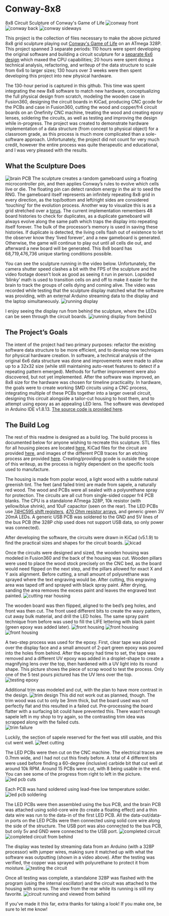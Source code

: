 # Conway-8x8
8x8 Circuit Sculpture of Conway's Game of Life
![conway front](./media/life_pic.jpg "Conway Circuit Sculpture")
![conway back](./media/backside.jpg "Conway Circuit Sculpture Backside")
![conway sideways](./media/sideways.jpg "Conway Circuit Sculpture Sideways")

   This project is the collection of files necessary to make the above pictured 8x8 grid sculpture playing out [Conway's Game of Life](https://www.youtube.com/watch?v=Kk2MH9O4pXY) on an ATmega 328P. This project spanned 3 separate periods: 110 hours were spent developing the original software and building a circuit sculpture for a [separate 6x6 design](./media/6x6_design.jpg) which maxed the CPU capabilities; 20 hours were spent doing a technical analysis, refactoring, and writeup of the data structure to scale from 6x6 to larger sizes; 130 hours over 3 weeks were then spent developing this project into new physical hardware. 

   The 130-hour period is captured in this github. This time was spent integrating the new 8x8 software to match new hardware, conceptualizing the full physical design from scratch, modeling the wooden case in Fusion360, designing the circuit boards in KiCad, producing CNC gcode for the PCBs and case in Fusion360, cutting the wood and copper/fr4 circuit boards on an Onefinity CNC machine, treating the wood and creating epoxy lenses, soldering the circuits, as well as testing and improving the design while in-progress. The project was created to demonstrate hardware implementation of a data structure (from concept to physical object) for a classroom grade, as this process is much more complicated than a sole-software approach. Unfortunately, the project did not count for very much credit, however the entire process was quite therapeutic and educational, and I was very pleased with the results.

## What the Sculpture Does
![brain PCB](./media/CPU.jpg "ATmega 328P CPU")
   The sculpture creates a random gameboard using a floating microcontroller pin, and then applies Conway’s rules to evolve which cells live or die. The floating pin can detect random energy in the air to seed the RNG. The gameboard itself represents an infinitely repeating 8x8 grid in every direction, as the top/bottom and left/right sides are considered ‘touching’ for the evolution process. Another way to visualize this is as a grid stretched over a [torus](https://en.wikipedia.org/wiki/Torus). The current implementation remembers 48 board histories to check for duplicates, as a duplicate gameboard will always evolve along the same path which traps the display into repeating itself forever. The bulk of the processor’s memory is used in saving these histories. If duplicate is detected, the living cells flash out of existence to let the observer know they ‘lived forever’, and a new gameboard is generated. Otherwise, the game will continue to play out until all cells die out, and afterward a new board will be generated. This 8x8 board has 68,719,476,736 unique starting conditions possible. 
  
  You can see the sculpture running in the video below. Unfortunately, the camera shutter speed clashes a bit with the FPS of the sculpture and the video footage doesn’t look as good as seeing it run in person. Lopsided ‘blinky’ math is used to transition cells on and off to make it easier for the brain to track the groups of cells dying and coming alive. The video was recorded while testing that the sculpture display matched what the software was providing, with an external Arduino streaming data to the display and the laptop simultaneously.
![running display](./media/running_test.gif "Display Running Test Program")

   I enjoy seeing the display run from behind the sculpture, where the LEDs can be seen through the circuit boards.
![running display from behind](./media/running_rear.gif "Display Running Viewed From Behind")

## The Project’s Goals
   The intent of the project had two primary purposes: refactor the existing software data structure to be more efficient, and to develop new techniques for physical hardware creation. In software, a technical analysis of the original 6x6 data structure was done and improvements were made to allow up to a 32x32 size (while still maintaining auto-reset features to detect if a repeating pattern emerged). Methods for further improvement were also discovered, but not yet implemented. After the software was improved, an 8x8 size for the hardware was chosen for timeline practicality. In hardware, the goals were to create working SMD circuits using a CNC process, integrating multiple of these PCBs together into a larger overall circuit, designing this circuit alongside a tailor-cut housing to host them, and to attempt using epoxy as an appealing LED lens.
   The software was developed in Arduino IDE v1.8.13. [The source code is provided here](./src/conway3/conway3.ino).

## The Build Log
  The rest of this readme is designed as a build log. The build process is documented below for anyone wishing to recreate this sculpture. STL files for all housing pieces are located [here](./models), KiCad files for the circuit are provided [here](./kicad/conway), and images of the different PCB traces for an etching process are provided [here](./pcb_svg_images). Creating/providing gcode is outside the scope of this writeup, as the process is highly dependent on the specific tools used to manufacture.
  
   The housing is made from poplar wood, a light wood with a subtle natural greenish tint. The feet (and failed trim) are made from sapele, a naturally red wood. The wood and PCBs were all sealed with a polyurethane spray for protection. The circuits are all cut from single-sided copper fr4 PCB blanks. The CPU is a standalone ATmega 328P, 10k resistor (with yellow/blue shrink), and 10uF capacitor (seen on the rear). The LED PCBs use [74HC595 shift registers]( https://www.digikey.com/en/products/detail/nexperia-usa-inc/74HC595D-118/763087), [470 Ohm resistor arrays](https://www.digikey.com/en/products/detail/bourns-inc/CAY16-471J4LF/2566756), and generic green 3V 20mA LEDs. A generic USB PCB was soldered to the GND and 5V lines of the bus PCB (the 328P chip used does not support USB data, so only power was connected).

After developing the software, the circuits were drawn in KiCad (v5.1.9) to find the practical sizes and shapes for the circuit boards.
![kicad](./media/kicad.png "KiCad desktop view")

Once the circuits were designed and sized, the wooden housing was modeled in Fusion360 and the back of the housing was cut. Wooden pillars were used to place the wood stock precisely on the CNC bed, as the board would need flipped on the next step, and the pillars allowed for exact X and Y axis alignment. Before cutting, a small amount of polyurethane was sprayed where the text engraving would be. After cutting, this engraving area was taped off and sprayed with black spray paint. After drying, sanding the area removes the excess paint and leaves the engraved text painted.
![cutting rear housing](./media/cutting_rear.jpg "Cutting Rear Housing")

The wooden board was then flipped, aligned to the bed’s peg holes, and front was then cut. The front used different bits to create the wavy pattern, cut away bulk material, and drill the LED holes. The same spray paint technique from before was used to fill the LIFE lettering with black paint (green epoxy was added later).
![front housing](./media/cutting_wood1.jpg "Cutting Waves")
![front housing](./media/cutting_wood2.jpg "Cutting Holes")
![front housing](./media/cutting_finished.jpg "Finished Cutting")

A two-step process was used for the epoxy. First, clear tape was placed over the display face and a small amount of 2-part green epoxy was poured into the holes from behind. After the epoxy had time to set, the tape was removed and a different UV epoxy was added in a droplet-shape to create a magnifying lens over the top, then hardened with a UV light into its round shape. This picture shows the piece of scrap wood to test the process. Only one of the 5 test pours pictured has the UV lens over the top.
![testing epoxy](./media/epoxy.jpg "Epoxy Test")

Additional trim was modeled and cut, with the plan to have more contrast in the design.
![trim design](./media/sculpture_with_trim.png "Trim Design")
This did not work out as planned, though. The trim wood was cut to only be 3mm thick, but the board used was not perfectly flat and this resulted in a failed cut. Pre-processing the board flatter with a surfacing bit could have prevented this. There wasn’t enough sapele left in my shop to try again, so the contrasting trim idea was scrapped along with the failed cuts.  
![trim failure](./media/failed_trim.jpg "Failed Trim Cut")

Luckily, the section of sapele reserved for the feet was still usable, and this cut went well.
![feet cutting](./media/feet.jpg "Feet Cut")

The LED PCBs were then cut on the CNC machine. The electrical traces are 0.7mm wide, and I had not cut this finely before. A total of 4 different bits were used before finding a 60-degree (inclusive) carbide bit that cut well at around 10k RPM. Around 15 PCBs were cut, with 8 being usable in the end. You can see some of the progress from right to left in the picture.
![led pcb cuts](./media/cutting_progress.jpg "LED PCB Cutting Progress")

Each PCB was hand soldered using lead-free low temperature solder.
![led pcb soldering](./media/soldering_pcb.jpg "LED PCB Soldering")

The LED PCBs were then assembled using the bus PCB, and the brain PCB was attached using solid-core wire (to create a floating effect) and a thin data wire was run to the data-in of the first LED PCB. All the data-out/data-in ports on the LED PCBs were then connected using solid core wire along the side of the structure. The USB port was also connected to the bus PCB, but only 5v and GND were connected to the USB port. 
![completed circuit](./media/circuit_front.jpg "Complete Circuit")
![completed circuit from behind](./media/circuit_back.jpg "Complete Circuit Back")

The display was tested by streaming data from an Arduino (with a 328P processor) with jumper wires, making sure it matched up with what the software was outputting (shown in a video above). After the testing was verified, the copper was sprayed with polyurethane to protect it from moisture.
![testing the circuit](./media/circuit_test.png "Testing the Full Display")

Once all testing was complete, a standalone 328P was flashed with the program (using the internal oscillator) and the circuit was attached to the housing with screws. The view from the rear while its running is still my favorite.
![circuit running and viewed from behind](./media/illuminated_backside.jpg "Viewing the Display from Behind")

If you’ve made it this far, extra thanks for taking a look! If you make one, be sure to let me know!


